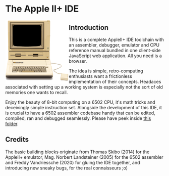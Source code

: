 # The Apple II+ IDE

<img src="/res/appleii+_bck_650.png?raw=true" width=40% align="left" />



## Introduction

This is a complete AppleII+ IDE toolchain with an assembler, debugger, emulator and CPU reference manual bundled in one client-side JavaScript web application.  All you need is a browser.  

The idea is simple, retro-computing enthusiasts want a frictionless implementation of their concepts.  Headaces associated with setting up a working system is especially not the sort of old memories one wants to recall.

Enjoy the beauty of 8-bit computing on a 6502 CPU, it's math tricks and deceivingly simple instruction set.  Alongside the development of this IDE, it is crucial to have a 6502 assembler codebase handy that can be edited, compiled, ran and debugged seamlessly. Please have peek inside [this folder](https://github.com/flyingzebra/AppleII-IDE/tree/main/asm_code_examples).

## Credits

The basic building blocks originate from Thomas Skibo (2014) for the AppleII+ emulator, Mag. Norbert Landsteiner (2005) for the 6502 assembler and Freddy Vandriessche (2020) for gluing the IDE together, and introducing new sneaky bugs, for the real connaisseurs ;o)
